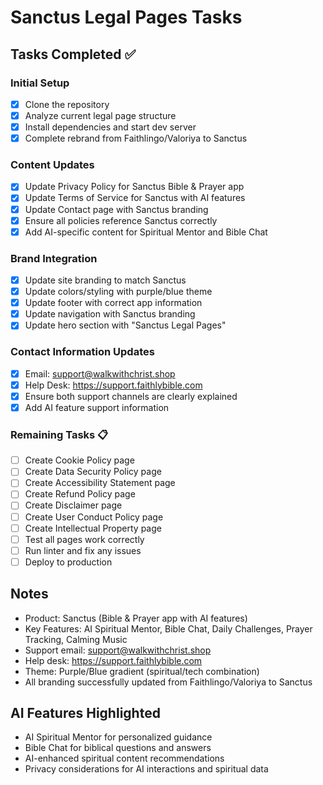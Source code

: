 # Sanctus Legal Pages Tasks

## Tasks Completed ✅

### Initial Setup
- [x] Clone the repository
- [x] Analyze current legal page structure
- [x] Install dependencies and start dev server
- [x] Complete rebrand from Faithlingo/Valoriya to Sanctus

### Content Updates
- [x] Update Privacy Policy for Sanctus Bible & Prayer app
- [x] Update Terms of Service for Sanctus with AI features
- [x] Update Contact page with Sanctus branding
- [x] Ensure all policies reference Sanctus correctly
- [x] Add AI-specific content for Spiritual Mentor and Bible Chat

### Brand Integration
- [x] Update site branding to match Sanctus
- [x] Update colors/styling with purple/blue theme
- [x] Update footer with correct app information
- [x] Update navigation with Sanctus branding
- [x] Update hero section with "Sanctus Legal Pages"

### Contact Information Updates
- [x] Email: support@walkwithchrist.shop
- [x] Help Desk: https://support.faithlybible.com
- [x] Ensure both support channels are clearly explained
- [x] Add AI feature support information

### Remaining Tasks 📋

- [ ] Create Cookie Policy page
- [ ] Create Data Security Policy page
- [ ] Create Accessibility Statement page
- [ ] Create Refund Policy page
- [ ] Create Disclaimer page
- [ ] Create User Conduct Policy page
- [ ] Create Intellectual Property page
- [ ] Test all pages work correctly
- [ ] Run linter and fix any issues
- [ ] Deploy to production

## Notes
- Product: Sanctus (Bible & Prayer app with AI features)
- Key Features: AI Spiritual Mentor, Bible Chat, Daily Challenges, Prayer Tracking, Calming Music
- Support email: support@walkwithchrist.shop
- Help desk: https://support.faithlybible.com
- Theme: Purple/Blue gradient (spiritual/tech combination)
- All branding successfully updated from Faithlingo/Valoriya to Sanctus

## AI Features Highlighted
- AI Spiritual Mentor for personalized guidance
- Bible Chat for biblical questions and answers
- AI-enhanced spiritual content recommendations
- Privacy considerations for AI interactions and spiritual data